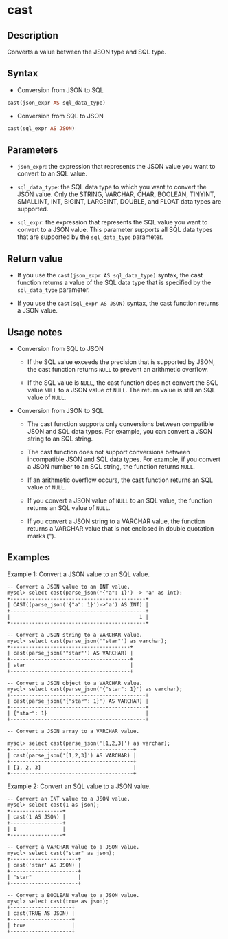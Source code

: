 # cast

## Description

Converts a value between the JSON type and SQL type.

## Syntax

- Conversion from JSON to SQL

```Haskell
cast(json_expr AS sql_data_type)
```

- Conversion from SQL to JSON

```Haskell
cast(sql_expr AS JSON)
```

## Parameters

- `json_expr`: the expression that represents the JSON value you want to convert to an SQL value.

- `sql_data_type`: the SQL data type to which you want to convert the JSON value. Only the STRING, VARCHAR, CHAR, BOOLEAN, TINYINT, SMALLINT, INT, BIGINT, LARGEINT, DOUBLE, and FLOAT data types are supported.

- `sql_expr`: the expression that represents the SQL value you want to convert to a JSON value. This parameter supports all SQL data types that are supported by the `sql_data_type` parameter.

## Return value

- If you use the `cast(json_expr AS sql_data_type)` syntax, the cast function returns a value of the SQL data type that is specified by the `sql_data_type` parameter.

- If you use the `cast(sql_expr AS JSON)` syntax, the cast function returns a JSON value.

## Usage notes

- Conversion from  SQL to JSON

  - If the SQL value exceeds the precision that is supported by JSON, the cast function returns `NULL` to prevent an arithmetic overflow.

  - If the SQL value is `NULL`, the cast function does not convert the SQL value `NULL` to a JSON value of `NULL`. The return value is still an SQL value of `NULL`.

- Conversion from JSON to SQL

  - The cast function supports only conversions between compatible JSON and SQL data types. For example, you can convert a JSON string to an SQL string.

  - The cast function does not support conversions between incompatible JSON and SQL data types. For example, if you convert a JSON number to an SQL string, the function returns `NULL`.

  - If an arithmetic overflow occurs, the cast function returns an SQL value of `NULL`.

  - If you convert a JSON value of `NULL` to an SQL value, the function returns an SQL value of `NULL`.

  - If you convert a JSON string to a VARCHAR value, the function returns a VARCHAR value that is not enclosed in double quotation marks (").

## Examples

Example 1: Convert a JSON value to an SQL value.

```Plain%20Text
-- Convert a JSON value to an INT value.
mysql> select cast(parse_json('{"a": 1}') -> 'a' as int);
+--------------------------------------------+
| CAST((parse_json('{"a": 1}')->'a') AS INT) |
+--------------------------------------------+
|                                          1 |
+--------------------------------------------+

-- Convert a JSON string to a VARCHAR value.
mysql> select cast(parse_json('"star"') as varchar);
+---------------------------------------+
| cast(parse_json('"star"') AS VARCHAR) |
+---------------------------------------+
| star                                  |
+---------------------------------------+

-- Convert a JSON object to a VARCHAR value.
mysql> select cast(parse_json('{"star": 1}') as varchar);
+--------------------------------------------+
| cast(parse_json('{"star": 1}') AS VARCHAR) |
+--------------------------------------------+
| {"star": 1}                                |
+--------------------------------------------+

-- Convert a JSON array to a VARCHAR value.

mysql> select cast(parse_json('[1,2,3]') as varchar);
+----------------------------------------+
| cast(parse_json('[1,2,3]') AS VARCHAR) |
+----------------------------------------+
| [1, 2, 3]                              |
+----------------------------------------+
```

Example 2: Convert an SQL value to a JSON value.

```Plain%20Text
-- Convert an INT value to a JSON value.
mysql> select cast(1 as json);
+-----------------+
| cast(1 AS JSON) |
+-----------------+
| 1               |
+-----------------+

-- Convert a VARCHAR value to a JSON value.
mysql> select cast("star" as json);
+----------------------+
| cast('star' AS JSON) |
+----------------------+
| "star"               |
+----------------------+

-- Convert a BOOLEAN value to a JSON value.
mysql> select cast(true as json);
+--------------------+
| cast(TRUE AS JSON) |
+--------------------+
| true               |
+--------------------+
```
